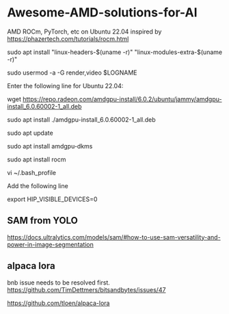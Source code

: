 # Awesome-AMD-solutions-for-AI
AMD ROCm, PyTorch, etc on Ubuntu 22.04
inspired by https://phazertech.com/tutorials/rocm.html

sudo apt install "linux-headers-$(uname -r)" "linux-modules-extra-$(uname -r)"

sudo usermod -a -G render,video $LOGNAME

Enter the following line for Ubuntu 22.04:

wget https://repo.radeon.com/amdgpu-install/6.0.2/ubuntu/jammy/amdgpu-install_6.0.60002-1_all.deb

sudo apt install ./amdgpu-install_6.0.60002-1_all.deb

sudo apt update

sudo apt install amdgpu-dkms

sudo apt install rocm

vi ~/.bash_profile

Add the following line

export HIP_VISIBLE_DEVICES=0

## SAM from YOLO
https://docs.ultralytics.com/models/sam/#how-to-use-sam-versatility-and-power-in-image-segmentation

## alpaca lora
bnb issue needs to be resolved first.
https://github.com/TimDettmers/bitsandbytes/issues/47


https://github.com/tloen/alpaca-lora

